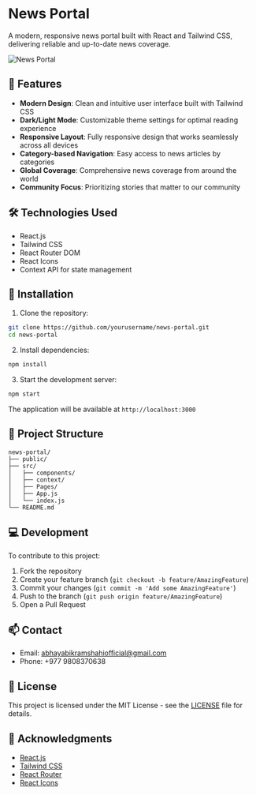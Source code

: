 # News Portal

A modern, responsive news portal built with React and Tailwind CSS, delivering reliable and up-to-date news coverage.

![News Portal](public/screenshot.png)

## 🚀 Features

- **Modern Design**: Clean and intuitive user interface built with Tailwind CSS
- **Dark/Light Mode**: Customizable theme settings for optimal reading experience
- **Responsive Layout**: Fully responsive design that works seamlessly across all devices
- **Category-based Navigation**: Easy access to news articles by categories
- **Global Coverage**: Comprehensive news coverage from around the world
- **Community Focus**: Prioritizing stories that matter to our community

## 🛠️ Technologies Used

- React.js
- Tailwind CSS
- React Router DOM
- React Icons
- Context API for state management

## 🔧 Installation

1. Clone the repository:
```bash
git clone https://github.com/yourusername/news-portal.git
cd news-portal
```

2. Install dependencies:
```bash
npm install
```

3. Start the development server:
```bash
npm start
```

The application will be available at `http://localhost:3000`

## 📁 Project Structure

```
news-portal/
├── public/
├── src/
│   ├── components/
│   ├── context/
│   ├── Pages/
│   ├── App.js
│   └── index.js
└── README.md
```

## 💻 Development

To contribute to this project:

1. Fork the repository
2. Create your feature branch (`git checkout -b feature/AmazingFeature`)
3. Commit your changes (`git commit -m 'Add some AmazingFeature'`)
4. Push to the branch (`git push origin feature/AmazingFeature`)
5. Open a Pull Request

## 📫 Contact

- Email: abhayabikramshahiofficial@gmail.com
- Phone: +977 9808370638

## 📄 License

This project is licensed under the MIT License - see the [LICENSE](LICENSE) file for details.

## 🙏 Acknowledgments

- [React.js](https://reactjs.org/)
- [Tailwind CSS](https://tailwindcss.com/)
- [React Router](https://reactrouter.com/)
- [React Icons](https://react-icons.github.io/react-icons/)